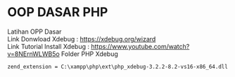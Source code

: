 # OOP DASAR PHP
 Latihan OPP Dasar
 <br>
 Link Donwload Xdebug : https://xdebug.org/wizard
 <br>
 Link Tutorial Install Xdebug : https://www.youtube.com/watch?v=8NErnWLWB5o
 Folder PHP Xdebug
```
zend_extension = C:\xampp\php\ext\php_xdebug-3.2.2-8.2-vs16-x86_64.dll
```

 
